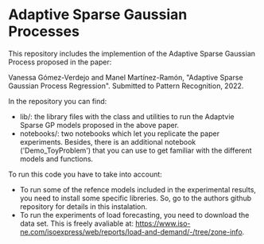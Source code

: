 # Adaptive Sparse Gaussian Processes

This repository includes the implemention of the Adaptive Sparse Gaussian Process proposed in the paper:

Vanessa Gómez-Verdejo and Manel Martínez-Ramón, "Adaptive Sparse Gaussian Process Regression". Submitted to Pattern Recognition, 2022.

In the repository you can find:
* lib/: the library files with the class and utilities to run the Adaptvie Sparse GP models proposed in the above paper.
* notebooks/: two notebooks which let you replicate the paper experiments. Besides, there is an additional notebook ('Demo_ToyProblem') that you can use to get familiar with the different models and functions.

To run this code you have to take into account:
* To run some of the refence models included in the experimental results, you need to install some specific libreries. So, go to the authors github repository for details in this instalation.
* To run the experiments of load forecasting, you need to download the data set. This is freely avaliable at: https://www.iso-ne.com/isoexpress/web/reports/load-and-demand/-/tree/zone-info. 

